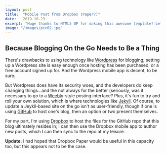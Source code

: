 ```yaml
---
layout: post
title:  "Mobile Post from Dropbox (Paper?)"
date:   2019-10-23
excerpt: "Huge thanks to HTML5 UP for making this awesome template! Let's see what it can do"
image: "/images/pic02.jpg"
---
```


## Because Blogging On the Go Needs to Be a Thing
There's drawbacks to using technology like [Wordpress](https://wordpress.com) for blogging; setting up a Wordpress site
is easy enough once hosting has been purchased, or a free account signed up for. And the Wordpress mobile app is decent,
to be sure.

But Wordpress does have its security woes, and the developers do keep changing things...and the not always for the
better (seriously, was it necessary to go to a [Weebly](https://weebly.com)-style posting interface? Plus, it's fun to
try and roll your own solution, which is where technologies like [Jekyll](https://jekyllrb.com/). Of course, to update
a Jeykll-based site on the go isn't as user-friendly, though if one is using [GitHub](https://github.com) to host one's
blog, then an option or two present themselves.

For my part, I'm using [Dropbox](https://dropbox.com) to host the files for the GitHub repo that this blog ultimately
resides in; I can then use the Dropbox mobile app to author new posts, which I can then sync to the repo at my leisure.

<b>Update:</b> I had hoped that Dropbox Paper would be useful in this capacity too, but this appears not to be the case.
